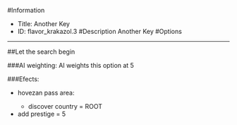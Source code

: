 #Information
 - Title: Another Key
 - ID: flavor_krakazol.3
#Description
Another Key
#Options

___
##Let the search begin

###AI weighting:
AI weights this option at 5


###Efects:<ul><li>hovezan pass area:</li><ul><li>discover country = ROOT</li></ul><li>add prestige = 5</li></ul>
